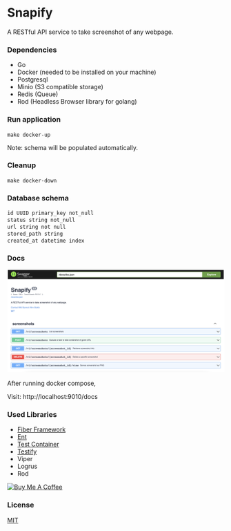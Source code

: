 # Snapify

A RESTful API service to take screenshot of any webpage.

### Dependencies

* Go
* Docker (needed to be installed on your machine)
* Postgresql
* Minio (S3 compatible storage)
* Redis (Queue)
* Rod (Headless Browser library for golang)

### Run application

```shell
make docker-up
```

Note: schema will be populated automatically.

### Cleanup

```shell
make docker-down
```

### Database schema

```text
id UUID primary_key not_null
status string not_null
url string not null
stored_path string
created_at datetime index
```

### Docs

![](./extras/docs.png)

After running docker compose,

Visit: http://localhost:9010/docs

### Used Libraries

- [Fiber Framework](https://docs.gofiber.io/)
- [Ent](https://entgo.io/)
- [Test Container](https://golang.testcontainers.org/)
- [Testify](https://github.com/stretchr/testify)
- Viper
- Logrus
- Rod

<a href="https://www.buymeacoffee.com/sakib.ninja" target="_blank"><img src="https://cdn.buymeacoffee.com/buttons/v2/default-yellow.png" alt="Buy Me A Coffee" style="height: 60px !important;width: 217px !important;" ></a>

### License

[MIT](./LICENSE)
